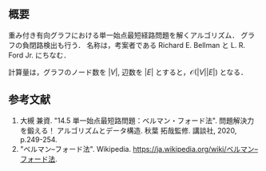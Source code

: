 ## 概要

重み付き有向グラフにおける単一始点最短経路問題を解くアルゴリズム．
グラフの負閉路検出も行う．
名称は，考案者である Richard E. Bellman と L. R. Ford Jr. にちなむ．

計算量は，グラフのノード数を $\lvert V \rvert,$ 辺数を $\lvert E \rvert$ とすると，$\mathcal{O}(\lvert V \rvert \lvert E \rvert)$ となる．


## 参考文献

1. 大槻 兼資. "14.5 単一始点最短路問題：ベルマン・フォード法". 問題解決力を鍛える！ アルゴリズムとデータ構造. 秋葉 拓哉監修. 講談社, 2020, p.249-254. 
1. "ベルマン–フォード法". Wikipedia. <https://ja.wikipedia.org/wiki/ベルマン–フォード法>.
